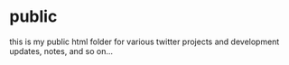# public
this is my public html folder for various twitter projects and development updates, notes, and so on...

